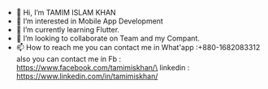 - 👋 Hi, I’m TAMIM ISLAM KHAN
- 👀 I’m interested in Mobile App Development
- 🌱 I’m currently learning Flutter.
- 💞️ I’m looking to collaborate on Team and my Compant.
- 📫 How to reach me 
      you can contact me in What'app :+880-1682083312
      also you can contact me in Fb : https://www.facebook.com/tamimiskhan/\
      linkedin : https://www.linkedin.com/in/tamimiskhan/

<!---
tamimiskhan/tamimiskhan is a ✨ special ✨ repository because its `README.md` (this file) appears on your GitHub profile.
You can click the Preview link to take a look at your changes.
--->
